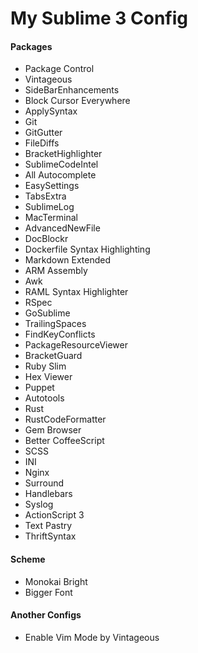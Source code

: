 # My Sublime 3 Config
#### Packages
* Package Control
* Vintageous
* SideBarEnhancements
* Block Cursor Everywhere
* ApplySyntax
* Git
* GitGutter
* FileDiffs
* BracketHighlighter
* SublimeCodeIntel
* All Autocomplete
* EasySettings
* TabsExtra
* SublimeLog
* MacTerminal
* AdvancedNewFile
* DocBlockr
* Dockerfile Syntax Highlighting
* Markdown Extended
* ARM Assembly
* Awk
* RAML Syntax Highlighter
* RSpec
* GoSublime
* TrailingSpaces
* FindKeyConflicts
* PackageResourceViewer
* BracketGuard
* Ruby Slim
* Hex Viewer
* Puppet
* Autotools
* Rust
* RustCodeFormatter
* Gem Browser
* Better CoffeeScript
* SCSS
* INI
* Nginx
* Surround
* Handlebars
* Syslog
* ActionScript 3
* Text Pastry
* ThriftSyntax

#### Scheme
* Monokai Bright
* Bigger Font

#### Another Configs
* Enable Vim Mode by Vintageous
